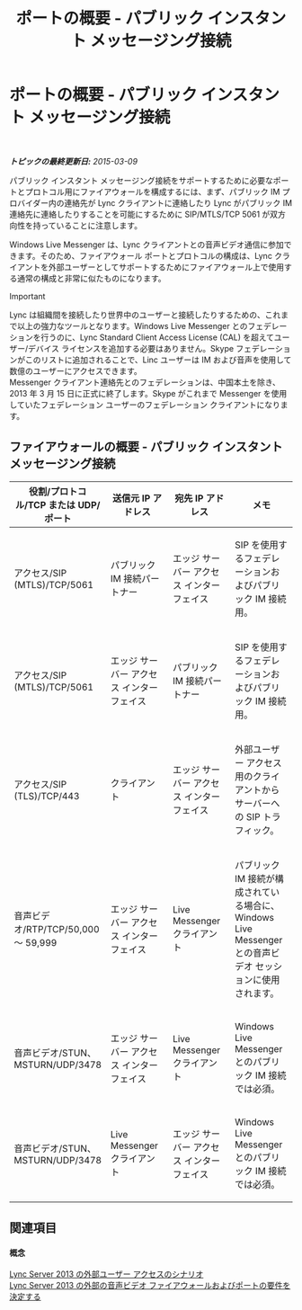 ﻿---
title: ポートの概要 - パブリック インスタント メッセージング接続
TOCTitle: ポートの概要 - パブリック インスタント メッセージング接続
ms:assetid: f46756ec-1401-4ca2-a4a4-5cd28bcfdc7f
ms:mtpsurl: https://technet.microsoft.com/ja-jp/library/JJ618376(v=OCS.15)
ms:contentKeyID: 49115251
ms.date: 05/19/2016
mtps_version: v=OCS.15
ms.translationtype: HT
---

# ポートの概要 - パブリック インスタント メッセージング接続

 

_**トピックの最終更新日:** 2015-03-09_

パブリック インスタント メッセージング接続をサポートするために必要なポートとプロトコル用にファイアウォールを構成するには、まず、パブリック IM プロバイダー内の連絡先が Lync クライアントに連絡したり Lync がパブリック IM 連絡先に連絡したりすることを可能にするために SIP/MTLS/TCP 5061 が双方向性を持っていることに注意します。

Windows Live Messenger は、Lync クライアントとの音声ビデオ通信に参加できます。そのため、ファイアウォール ポートとプロトコルの構成は、Lync クライアントを外部ユーザーとしてサポートするためにファイアウォール上で使用する通常の構成と非常に似たものになります。


> [!IMPORTANT]
> Lync は組織間を接続したり世界中のユーザーと接続したりするための、これまで以上の強力なツールとなります。Windows Live Messenger とのフェデレーションを行うのに、Lync Standard Client Access License (CAL) を超えてユーザー/デバイス ライセンスを追加する必要はありません。Skype フェデレーションがこのリストに追加されることで、Linc ユーザーは IM および音声を使用して数億のユーザーにアクセスできます。<BR>Messenger クライアント連絡先とのフェデレーションは、中国本土を除き、2013 年 3 月 15 日に正式に終了します。Skype がこれまで Messenger を使用していたフェデレーション ユーザーのフェデレーション クライアントになります。



## ファイアウォールの概要 - パブリック インスタント メッセージング接続


<table>
<colgroup>
<col style="width: 25%" />
<col style="width: 25%" />
<col style="width: 25%" />
<col style="width: 25%" />
</colgroup>
<thead>
<tr class="header">
<th>役割/プロトコル/TCP または UDP/ポート</th>
<th>送信元 IP アドレス</th>
<th>宛先 IP アドレス</th>
<th>メモ</th>
</tr>
</thead>
<tbody>
<tr class="odd">
<td><p>アクセス/SIP (MTLS)/TCP/5061</p></td>
<td><p>パブリック IM 接続パートナー</p></td>
<td><p>エッジ サーバー アクセス インターフェイス</p></td>
<td><p>SIP を使用するフェデレーションおよびパブリック IM 接続用。</p></td>
</tr>
<tr class="even">
<td><p>アクセス/SIP (MTLS)/TCP/5061</p></td>
<td><p>エッジ サーバー アクセス インターフェイス</p></td>
<td><p>パブリック IM 接続パートナー</p></td>
<td><p>SIP を使用するフェデレーションおよびパブリック IM 接続用。</p></td>
</tr>
<tr class="odd">
<td><p>アクセス/SIP (TLS)/TCP/443</p></td>
<td><p>クライアント</p></td>
<td><p>エッジ サーバー アクセス インターフェイス</p></td>
<td><p>外部ユーザー アクセス用のクライアントからサーバーへの SIP トラフィック。</p></td>
</tr>
<tr class="even">
<td><p>音声ビデオ/RTP/TCP/50,000 ～ 59,999</p></td>
<td><p>エッジ サーバー アクセス インターフェイス</p></td>
<td><p>Live Messenger クライアント</p></td>
<td><p>パブリック IM 接続が構成されている場合に、Windows Live Messenger との音声ビデオ セッションに使用されます。</p></td>
</tr>
<tr class="odd">
<td><p>音声ビデオ/STUN、MSTURN/UDP/3478</p></td>
<td><p>エッジ サーバー アクセス インターフェイス</p></td>
<td><p>Live Messenger クライアント</p></td>
<td><p>Windows Live Messenger とのパブリック IM 接続では必須。</p></td>
</tr>
<tr class="even">
<td><p>音声ビデオ/STUN、MSTURN/UDP/3478</p></td>
<td><p>Live Messenger クライアント</p></td>
<td><p>エッジ サーバー アクセス インターフェイス</p></td>
<td><p>Windows Live Messenger とのパブリック IM 接続では必須。</p></td>
</tr>
</tbody>
</table>


## 関連項目

#### 概念

[Lync Server 2013 の外部ユーザー アクセスのシナリオ](lync-server-2013-scenarios-for-external-user-access.md)  
[Lync Server 2013 の外部の音声ビデオ ファイアウォールおよびポートの要件を決定する](lync-server-2013-determine-external-a-v-firewall-and-port-requirements.md)

